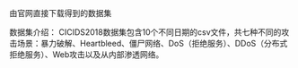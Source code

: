 由官网直接下载得到的数据集

数据集介绍：
CICIDS2018数据集包含10个不同日期的csv文件，共七种不同的攻击场景：暴力破解、Heartbleed、僵尸网络、DoS（拒绝服务）、DDoS（分布式拒绝服务）、Web攻击以及从内部渗透网络。
